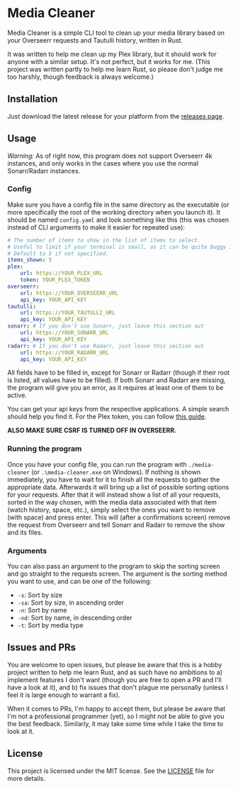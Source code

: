 # Media Cleaner

Media Cleaner is a simple CLI tool to clean up your media library based on your Overseerr requests and Tautulli history, written in Rust.

It was written to help me clean up my Plex library, but it should work for anyone with a similar setup. It's not perfect, but it works for me. (This project was written partly to help me learn Rust, so please don't judge me too harshly, though feedback is always welcome.)

## Installation

Just download the latest release for your platform from the [releases page](https://github.com/Supergamer1337/media-cleaner/releases).

## Usage

_Warning:_ As of right now, this program does not support Overseerr 4k instances, and only works in the cases where you use the normal Sonarr/Radarr instances.

### Config

Make sure you have a config file in the same directory as the executable (or more specifically the root of the working directory when you launch it). It should be named `config.yaml` and look something like this (this was chosen instead of CLI arguments to make it easier for repeated use):

```yaml
# The number of items to show in the list of items to select.
# Useful to limit if your terminal is small, as it can be quite buggy if the list doesn't fit.
# Default to 5 if not specified.
items_shown: 5
plex:
    url: https://YOUR_PLEX_URL
    token: YOUR_PLEX_TOKEN
overseerr:
    url: https://YOUR_OVERSEERR_URL
    api_key: YOUR_API_KEY
tautulli:
    url: https://YOUR_TAUTULLI_URL
    api_key: YOUR_API_KEY
sonarr: # If you don't use Sonarr, just leave this section out
    url: https://YOUR_SONARR_URL
    api_key: YOUR_API_KEY
radarr: # If you don't use Radarr, just leave this section out
    url: https://YOUR_RADARR_URL
    api_key: YOUR_API_KEY
```

All fields have to be filled in, except for Sonarr or Radarr (though if their root is listed, all values have to be filled). If both Sonarr and Radarr are missing, the program will give you an error, as it requires at least one of them to be active.

You can get your api keys from the respective applications. A simple search should help you find it. For the Plex token, you can follow [this guide](https://support.plex.tv/articles/204059436-finding-an-authentication-token-x-plex-token/).

**ALSO MAKE SURE CSRF IS TURNED OFF IN OVERSEERR.**

### Running the program

Once you have your config file, you can run the program with `./media-cleaner` (or `.\media-cleaner.exe` on Windows). If nothing is shown immediately, you have to wait for it to finish all the requests to gather the appropriate data. Afterwards it will bring up a list of possible sorting options for your requests. After that it will instead show a list of all your requests, sorted in the way chosen, with the media data associated with that item (watch history, space, etc.), simply select the ones you want to remove (with space) and press enter. This will (after a confirmations screen) remove the request from Overseerr and tell Sonarr and Radarr to remove the show and its files.

### Arguments

You can also pass an argument to the program to skip the sorting screen and go straight to the requests screen. The argument is the sorting method you want to use, and can be one of the following:

-   `-s`: Sort by size
-   `-sa`: Sort by size, in ascending order
-   `-n`: Sort by name
-   `-nd`: Sort by name, in descending order
-   `-t`: Sort by media type

## Issues and PRs

You are welcome to open issues, but please be aware that this is a hobby project written to help me learn Rust, and as such have no ambitions to a) implement features I don't want (though you are free to open a PR and I'll have a look at it), and b) fix issues that don't plague me personally (unless I feel it is large enough to warrant a fix).

When it comes to PRs, I'm happy to accept them, but please be aware that I'm not a professional programmer (yet), so I might not be able to give you the best feedback. Similarly, it may take some time while I take the time to look at it.

## License

This project is licensed under the MIT license. See the [LICENSE](LICENSE) file for more details.
